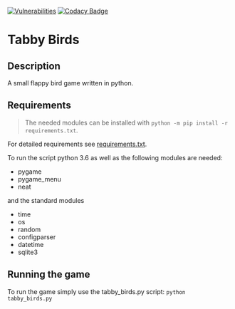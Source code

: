 [![Vulnerabilities](https://img.shields.io/snyk/vulnerabilities/github/LauKr/TabbyBirds)](https://img.shields.io/snyk/vulnerabilities/github/LauKr/TabbyBirds)
[![Codacy Badge](https://app.codacy.com/project/badge/Grade/2fb76f8daea246c9b03adc2e92284070)](https://www.codacy.com/gl/LauKr/TabbyBirds/dashboard?utm_source=gitlab.com&amp;utm_medium=referral&amp;utm_content=LauKr/TabbyBirds&amp;utm_campaign=Badge_Grade)

# Tabby Birds

## Description
A small flappy bird game written in python.

## Requirements
> The needed modules can be installed with `python -m pip install -r requirements.txt`.

For detailed requirements see [requirements.txt](requirements.txt).

To run the script python 3.6 as well as the following modules are needed:

- pygame
- pygame_menu
- neat

and the standard modules

- time
- os
- random
- configparser
- datetime
- sqlite3

## Running the game
To run the game simply use the tabby_birds.py script:
`
python tabby_birds.py
`
